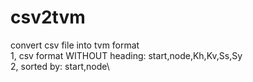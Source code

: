 # csv2tvm
convert csv file into tvm format\
1, csv format WITHOUT heading: start,node,Kh,Kv,Ss,Sy\
2, sorted by: start,node\
